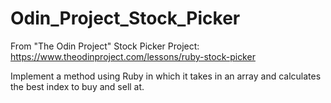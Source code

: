 # Odin_Project_Stock_Picker
From "The Odin Project" Stock Picker Project:
https://www.theodinproject.com/lessons/ruby-stock-picker

Implement a method using Ruby in which it takes in an array and calculates the best index to buy and sell at.
